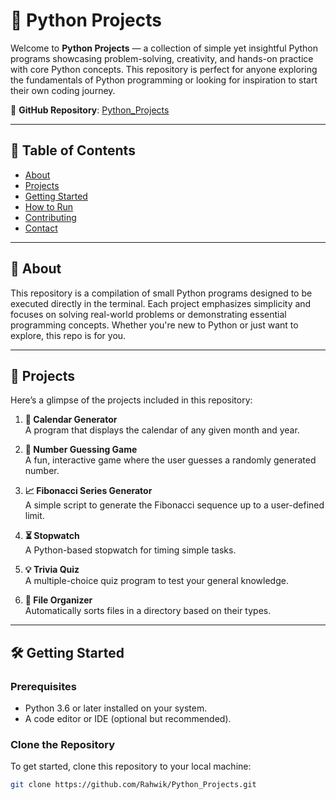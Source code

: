 # 🐍 Python Projects

Welcome to **Python Projects** — a collection of simple yet insightful Python programs showcasing problem-solving, creativity, and hands-on practice with core Python concepts. This repository is perfect for anyone exploring the fundamentals of Python programming or looking for inspiration to start their own coding journey.

🌟 **GitHub Repository**: [Python_Projects](https://github.com/Rahwik/Python_Projects)

---

## 📜 Table of Contents
- [About](#about)
- [Projects](#projects)
- [Getting Started](#getting-started)
- [How to Run](#how-to-run)
- [Contributing](#contributing)
- [Contact](#contact)

---

## 🧐 About
This repository is a compilation of small Python programs designed to be executed directly in the terminal. Each project emphasizes simplicity and focuses on solving real-world problems or demonstrating essential programming concepts. Whether you're new to Python or just want to explore, this repo is for you.

---

## 🚀 Projects
Here’s a glimpse of the projects included in this repository:

1. **📅 Calendar Generator**  
   A program that displays the calendar of any given month and year.

2. **🔢 Number Guessing Game**  
   A fun, interactive game where the user guesses a randomly generated number.

3. **📈 Fibonacci Series Generator**  
   A simple script to generate the Fibonacci sequence up to a user-defined limit.

4. **⏳ Stopwatch**  
   A Python-based stopwatch for timing simple tasks.

5. **💡 Trivia Quiz**  
   A multiple-choice quiz program to test your general knowledge.

6. **📄 File Organizer**  
   Automatically sorts files in a directory based on their types.

---

## 🛠️ Getting Started

### Prerequisites
- Python 3.6 or later installed on your system.
- A code editor or IDE (optional but recommended).

### Clone the Repository
To get started, clone this repository to your local machine:

```bash
git clone https://github.com/Rahwik/Python_Projects.git
